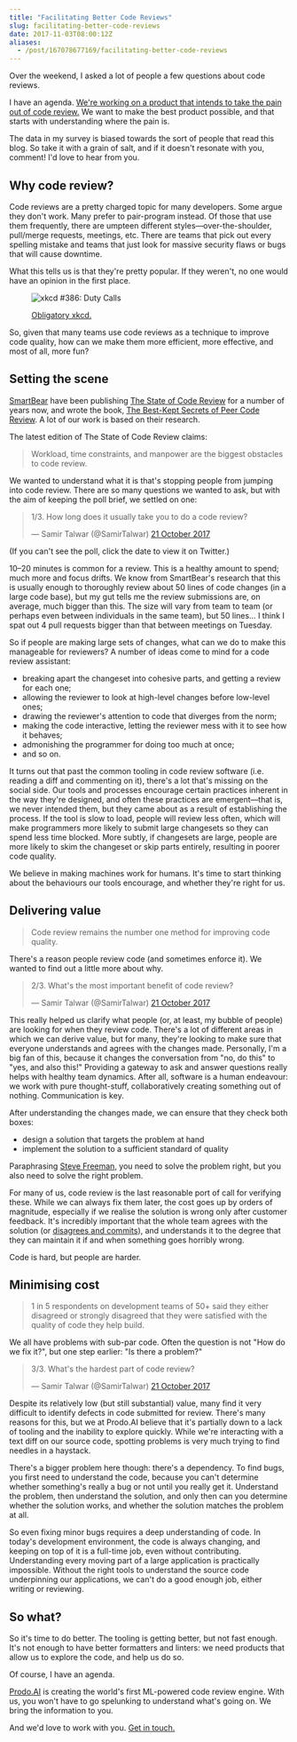 ```yaml
---
title: "Facilitating Better Code Reviews"
slug: facilitating-better-code-reviews
date: 2017-11-03T08:00:12Z
aliases:
  - /post/167078677169/facilitating-better-code-reviews
---
```


Over the weekend, I asked a lot of people a few questions about code reviews.

I have an agenda. [We're working on a product that intends to take the pain out of code review.][Prodo.AI] We want to make the best product possible, and that starts with understanding where the pain is.

The data in my survey is biased towards the sort of people that read this blog. So take it with a grain of salt, and if it doesn't resonate with you, comment! I'd love to hear from you.

<!--more-->

## Why code review?

Code reviews are a pretty charged topic for many developers. Some argue they don't work. Many prefer to pair-program instead. Of those that use them frequently, there are umpteen different styles—over-the-shoulder, pull/merge requests, meetings, etc. There are teams that pick out every spelling mistake and teams that just look for massive security flaws or bugs that will cause downtime.

What this tells us is that they're pretty popular. If they weren't, no one would have an opinion in the first place.

<figure>
  <p><img src="https://imgs.xkcd.com/comics/duty_calls.png" alt="xkcd #386: Duty Calls"/></p>
  <figcaption><a href="https://xkcd.com/386/">Obligatory xkcd.</a></figcaption>
</figure>

So, given that many teams use code reviews as a technique to improve code quality, how can we make them more efficient, more effective, and most of all, more fun?

## Setting the scene

[SmartBear][] have been publishing [The State of Code Review][] for a number of years now, and wrote the book, [The Best-Kept Secrets of Peer Code Review][]. A lot of our work is based on their research.

The latest edition of The State of Code Review claims:

> Workload, time constraints, and manpower are the biggest obstacles to code review.

We wanted to understand what it is that's stopping people from jumping into code review. There are so many questions we wanted to ask, but with the aim of keeping the poll brief, we settled on one:

<blockquote class="twitter-tweet" data-conversation="none" data-lang="en-gb"><p lang="en" dir="ltr">1/3. How long does it usually take you to do a code review?</p>&mdash; Samir Talwar (@SamirTalwar) <a href="https://twitter.com/SamirTalwar/status/921680972608933889?ref_src=twsrc%5Etfw">21 October 2017</a></blockquote>

(If you can't see the poll, click the date to view it on Twitter.)

10–20 minutes is common for a review. This is a healthy amount to spend; much more and focus drifts. We know from SmartBear's research that this is usually enough to thoroughly review about 50 lines of code changes (in a large code base), but my gut tells me the review submissions are, on average, much bigger than this. The size will vary from team to team (or perhaps even between individuals in the same team), but 50 lines… I think I spat out 4 pull requests bigger than that between meetings on Tuesday.

So if people are making large sets of changes, what can we do to make this manageable for reviewers? A number of ideas come to mind for a code review assistant:

  * breaking apart the changeset into cohesive parts, and getting a review for each one;
  * allowing the reviewer to look at high-level changes before low-level ones;
  * drawing the reviewer's attention to code that diverges from the norm;
  * making the code interactive, letting the reviewer mess with it to see how it behaves;
  * admonishing the programmer for doing too much at once;
  * and so on.

It turns out that past the common tooling in code review software (i.e. reading a diff and commenting on it), there's a lot that's missing on the social side. Our tools and processes encourage certain practices inherent in the way they're designed, and often these practices are emergent—that is, we never intended them, but they came about as a result of establishing the process. If the tool is slow to load, people will review less often, which will make programmers more likely to submit large changesets so they can spend less time blocked. More subtly, if changesets are large, people are more likely to skim the changeset or skip parts entirely, resulting in poorer code quality.

We believe in making machines work for humans. It's time to start thinking about the behaviours our tools encourage, and whether they're right for us.

## Delivering value

> Code review remains the number one method for improving code quality.

There's a reason people review code (and sometimes enforce it). We wanted to find out a little more about why.

<blockquote class="twitter-tweet" data-conversation="none" data-lang="en-gb"><p lang="en" dir="ltr">2/3. What&#39;s the most important benefit of code review?</p>&mdash; Samir Talwar (@SamirTalwar) <a href="https://twitter.com/SamirTalwar/status/921681193078272000?ref_src=twsrc%5Etfw">21 October 2017</a></blockquote>

This really helped us clarify what people (or, at least, my bubble of people) are looking for when they review code. There's a lot of different areas in which we can derive value, but for many, they're looking to make sure that everyone understands and agrees with the changes made. Personally, I'm a big fan of this, because it changes the conversation from "no, do this" to "yes, and also this!" Providing a gateway to ask and answer questions really helps with healthy team dynamics. After all, software is a human endeavour: we work with pure thought-stuff, collaboratively creating something out of nothing. Communication is key.

After understanding the changes made, we can ensure that they check both boxes:

  * design a solution that targets the problem at hand
  * implement the solution to a sufficient standard of quality

Paraphrasing [Steve Freeman][@sf105], you need to solve the problem right, but you also need to solve the right problem.

For many of us, code review is the last reasonable port of call for verifying these. While we can always fix them later, the cost goes up by orders of magnitude, especially if we realise the solution is wrong only after customer feedback. It's incredibly important that the whole team agrees with the solution (or [disagrees and commits][Disagree and commit]), and understands it to the degree that they can maintain it if and when something goes horribly wrong.

Code is hard, but people are harder.

## Minimising cost

> 1 in 5 respondents on development teams of 50+ said they either disagreed or strongly disagreed that they were satisfied with the quality of code they help build.

We all have problems with sub-par code. Often the question is not "How do we fix it?", but one step earlier: "Is there a problem?"

<blockquote class="twitter-tweet" data-conversation="none" data-lang="en-gb"><p lang="en" dir="ltr">3/3. What&#39;s the hardest part of code review?</p>&mdash; Samir Talwar (@SamirTalwar) <a href="https://twitter.com/SamirTalwar/status/921681356400349185?ref_src=twsrc%5Etfw">21 October 2017</a></blockquote>

Despite its relatively low (but still substantial) value, many find it very difficult to identify defects in code submitted for review. There's many reasons for this, but we at Prodo.AI believe that it's partially down to a lack of tooling and the inability to explore quickly. While we're interacting with a text diff on our source code, spotting problems is very much trying to find needles in a haystack.

There's a bigger problem here though: there's a dependency. To find bugs, you first need to understand the code, because you can't determine whether something's really a bug or not until you really get it. Understand the problem, then understand the solution, and only then can you determine whether the solution works, and whether the solution matches the problem at all.

So even fixing minor bugs requires a deep understanding of code. In today's development environment, the code is always changing, and keeping on top of it is a full-time job, even without contributing. Understanding every moving part of a large application is practically impossible. Without the right tools to understand the source code underpinning our applications, we can't do a good enough job, either writing or reviewing.

## So what?

So it's time to do better. The tooling is getting better, but not fast enough. It's not enough to have better formatters and linters: we need products that allow us to explore the code, and help us do so.

Of course, I have an agenda.

[Prodo.AI][] is creating the world's first ML-powered code review engine. With us, you won't have to go spelunking to understand what's going on. We bring the information to you.

And we'd love to work with you. [Get in touch.][samir@prodo.ai]

[Prodo.AI]: https://prodo.ai/
[SmartBear]: https://smartbear.com/
[The Best-Kept Secrets of Peer Code Review]: https://smartbear.com/SmartBear/media/pdfs/best-kept-secrets-of-peer-code-review.pdf
[The State of Code Review]: https://smartbear.com/resources/ebooks/the-state-of-code-review-2017/
[@sf105]: https://twitter.com/sf105
[Disagree and commit]: https://en.wikipedia.org/wiki/Disagree_and_commit
[samir@prodo.ai]: mailto:samir@prodo.ai

<script async src="https://platform.twitter.com/widgets.js" charset="utf-8"></script>
